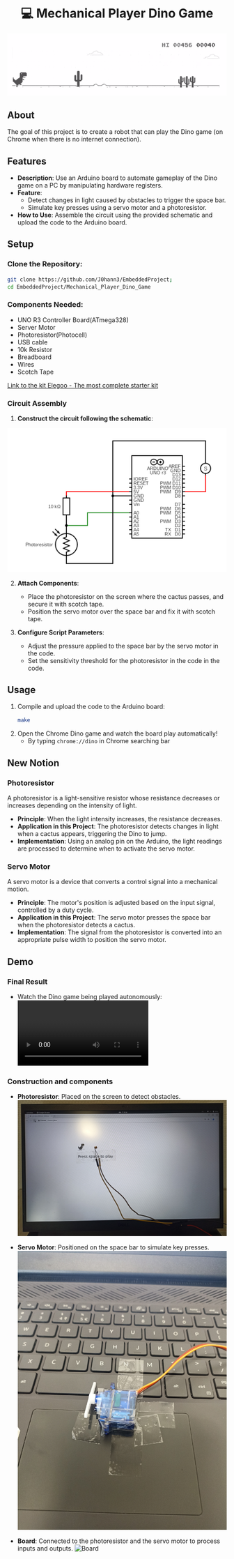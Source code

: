 <h1 align=center>💻 Mechanical Player Dino Game</h1>
<p align="center">
  <img src="/Mechanical_Player_Dino_Game/img/Dino_game.png" alt="Dino Game"/>
</p>

## About

The goal of this project is to create a robot that can play the Dino game (on Chrome when there is no internet connection).

## Features
- **Description**: Use an Arduino board to automate gameplay of the Dino game on a PC by manipulating hardware registers.
- **Feature**:
	- Detect changes in light caused by obstacles to trigger the space bar.
	- Simulate key presses using a servo motor and a photoresistor.
- **How to Use**: Assemble the circuit using the provided schematic and upload the code to the Arduino board.

## Setup
### **Clone the Repository**:
```bash
git clone https://github.com/J0hann3/EmbeddedProject;
cd EmbeddedProject/Mechanical_Player_Dino_Game
```

### **Components Needed**:
- UNO R3 Controller Board(ATmega328)
- Server Motor
- Photoresistor(Photocell)
- USB cable
- 10k Resistor
- Breadboard
- Wires
- Scotch Tape

[Link to the kit Elegoo - The most complete starter kit](https://eu.elegoo.com/fr/products/elegoo-mega-2560-the-most-complete-starter-kit?utm_source=officialhome&utm_medium=referral&utm_id=eustorefr)

### Circuit Assembly

1. **Construct the circuit following the schematic**:

![Circuit Schema](/Mechanical_Player_Dino_Game/img/schema_circuit.png)

2. **Attach Components**:

	- Place the photoresistor on the screen where the cactus passes, and secure it with scotch tape.
	- Position the servo motor over the space bar and fix it with scotch tape.

3. **Configure Script Parameters**:

	- Adjust the pressure applied to the space bar by the servo motor in the code.
	- Set the sensitivity threshold for the photoresistor in the code in the code.

## Usage
1. Compile and upload the code to the Arduino board:
	```bash
	make
	```
2. Open the Chrome Dino game and watch the board play automatically!
	- By typing `chrome://dino` in Chrome searching bar

## New Notion

### Photoresistor

A photoresistor is a light-sensitive resistor whose resistance decreases or increases depending on the intensity of light.

- **Principle**: When the light intensity increases, the resistance decreases.
- **Application in this Project**: The photoresistor detects changes in light when a cactus appears, triggering the Dino to jump.
- **Implementation**: Using an analog pin on the Arduino, the light readings are processed to determine when to activate the servo motor.

### Servo Motor
A servo motor is a device that converts a control signal into a mechanical motion.

- **Principle**: The motor's position is adjusted based on the input signal, controlled by a duty cycle.
- **Application in this Project**: The servo motor presses the space bar when the photoresistor detects a cactus.
- **Implementation**: The signal from the photoresistor is converted into an appropriate pulse width to position the servo motor.

## Demo
### Final Result
- Watch the Dino game being played autonomously:
![Dino Game](/Mechanical_Player_Dino_Game/img/demo_dino.mp4)

### Construction and components
- **Photoresistor**: Placed on the screen to detect obstacles.
![Photoresistor](/Mechanical_Player_Dino_Game/img/photoresistor.jpg)

- **Servo Motor**: Positioned on the space bar to simulate key presses.
![Servo Motor](/Mechanical_Player_Dino_Game/img/motor.jpg)

- **Board**: Connected to the photoresistor and the servo motor to process inputs and outputs.
![Board](/Mechanical_Player_Dino_Game/img/circuit.jpg)

